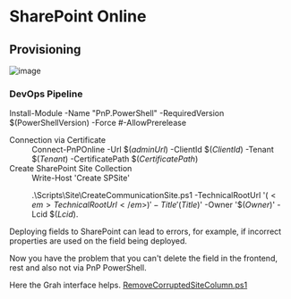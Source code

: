 # SharePoint Online

## Provisioning 
![image](https://user-images.githubusercontent.com/8308659/219971409-40c006dd-d59a-4c34-a430-fa0637711c4e.png)

### DevOps Pipeline
Install-Module -Name "PnP.PowerShell" -RequiredVersion $(PowerShellVersion) -Force #-AllowPrerelease 

<dl>
  <dt>Connection via Certificate</dt>
  <dd>Connect-PnPOnline -Url $(<em>adminUrl</em>) -ClientId $(<em>ClientId</em>) -Tenant $(<em>Tenant</em>) -CertificatePath $(<em>CertificatePath</em>)</dd>

  <dt>Create SharePoint Site Collection</dt>
  <dd>Write-Host 'Create SPSite'

.\Scripts\Site\CreateCommunicationSite.ps1 -TechnicalRootUrl '$(<em>TechnicalRootUrl</em>)' -Title '$(<em>Title</em>)' -Owner '$(<em>Owner</em>)' -Lcid $(<em>Lcid</em>).</dd>
</dl>



Deploying fields to SharePoint can lead to errors, for example, if incorrect properties are used on the field being deployed.

Now you have the problem that you can't delete the field in the frontend, rest and also not via PnP PowerShell.

Here the Grah interface helps.
[RemoveCorruptedSiteColumn.ps1](https://github.com/JoinUsername/How-to/tree/main/SharePoint/RemoveCorruptedSiteColumn.ps1)
